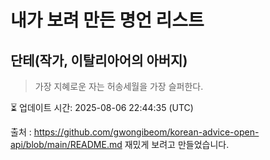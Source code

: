 # 내가 보려 만든 명언 리스트

##  단테(작가, 이탈리아어의 아버지)
> 가장 지혜로운 자는 허송세월을 가장 슬퍼한다.


⏳ 업데이트 시간: 2025-08-06 22:44:35 (UTC)

출처 : https://github.com/gwongibeom/korean-advice-open-api/blob/main/README.md
재밌게 보려고 만들었습니다.

